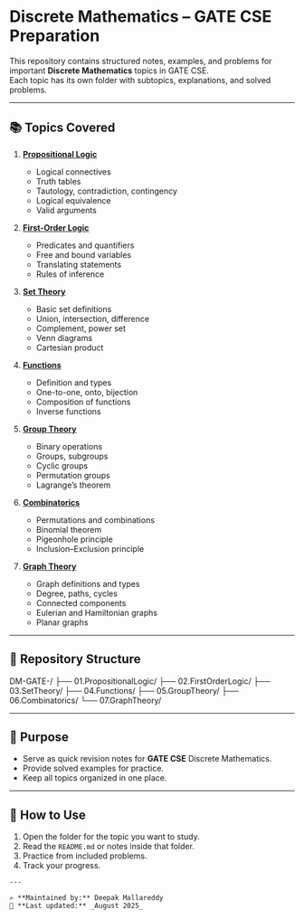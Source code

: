 # Discrete Mathematics – GATE CSE Preparation

This repository contains structured notes, examples, and problems for important **Discrete Mathematics** topics in GATE CSE.  
Each topic has its own folder with subtopics, explanations, and solved problems.

---

## 📚 Topics Covered

1. **[Propositional Logic](./01.PropositionalLogic/)**
   - Logical connectives
   - Truth tables
   - Tautology, contradiction, contingency
   - Logical equivalence
   - Valid arguments

2. **[First-Order Logic](./02.FirstOrderLogic/)**
   - Predicates and quantifiers
   - Free and bound variables
   - Translating statements
   - Rules of inference

3. **[Set Theory](./03.SetTheory/)**
   - Basic set definitions
   - Union, intersection, difference
   - Complement, power set
   - Venn diagrams
   - Cartesian product

4. **[Functions](./04.Functions/)**
   - Definition and types
   - One-to-one, onto, bijection
   - Composition of functions
   - Inverse functions

5. **[Group Theory](./05.GroupTheory/)**
   - Binary operations
   - Groups, subgroups
   - Cyclic groups
   - Permutation groups
   - Lagrange’s theorem

6. **[Combinatorics](./06.Combinatorics/)**
   - Permutations and combinations
   - Binomial theorem
   - Pigeonhole principle
   - Inclusion–Exclusion principle

7. **[Graph Theory](./07.GraphTheory/)**
   - Graph definitions and types
   - Degree, paths, cycles
   - Connected components
   - Eulerian and Hamiltonian graphs
   - Planar graphs

---

## 📂 Repository Structure

DM-GATE-/
├── 01.PropositionalLogic/
├── 02.FirstOrderLogic/
├── 03.SetTheory/
├── 04.Functions/
├── 05.GroupTheory/
├── 06.Combinatorics/
└── 07.GraphTheory/



---

## 🏹 Purpose
- Serve as quick revision notes for **GATE CSE** Discrete Mathematics.
- Provide solved examples for practice.
- Keep all topics organized in one place.

---

## 🚀 How to Use
1. Open the folder for the topic you want to study.
2. Read the `README.md` or notes inside that folder.
3. Practice from included problems.
4. Track your progress.

```
---

✍ **Maintained by:** Deepak Mallareddy  
📅 **Last updated:** _August 2025_


